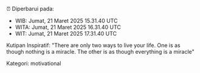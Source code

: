 ⏰ Diperbarui pada:
- WIB: Jumat, 21 Maret 2025 15.31.40 UTC
- WITA: Jumat, 21 Maret 2025 16.31.40 UTC
- WIT: Jumat, 21 Maret 2025 17.31.40 UTC

Kutipan Inspiratif:
"There are only two ways to live your life. One is as though nothing is a miracle. The other is as though everything is a miracle"


Kategori: motivational


